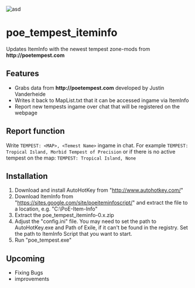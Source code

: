![asd](http://i.imgur.com/ajf4S5e.png?1)

# poe_tempest_iteminfo
Updates ItemInfo with the newest tempest zone-mods from __http://poetempest.com__

## Features
- Grabs data from __http://poetempest.com__ developed by Justin Vanderheide
- Writes it back to MapList.txt that it can be accessed ingame via ItemInfo
- Report new tempests ingame over chat that will be registered on the webpage

## Report function
Write `TEMPEST: <MAP>, <Temest Name>` ingame in chat.
For example `TEMPEST: Tropical Island, Morbid Tempest of Precision`
or if there is no active tempest on the map: `TEMPEST: Tropical Island, None`

## Installation
1. Download and install AutoHotKey from "http://www.autohotkey.com/"
2. Download ItemInfo from "https://sites.google.com/site/poeiteminfoscript/"
   and extract the file to a location, e.g. "C:\PoE-Item-Info"
3. Extract the poe_tempest_iteminfo-0.x.zip
4. Adjust the "config.ini" file. You may need to set the path to AutoHotKey.exe and Path of Exile, if it can't be found in the registry. Set the path to ItemInfo Script that you want to start.
5. Run "poe_tempest.exe"

## Upcoming
- Fixing Bugs
- improvements
